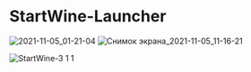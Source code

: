 # StartWine-Launcher
![2021-11-05_01-21-04](https://user-images.githubusercontent.com/85447162/140579360-9a6e3953-48e3-4638-9634-c247109f7dd3.png)
![Снимок экрана_2021-11-05_11-16-21](https://user-images.githubusercontent.com/85447162/140579910-152d09d9-eed4-4467-8c0a-66505067f0b4.png)

![StartWine-3 1 1](https://user-images.githubusercontent.com/85447162/140579344-301578a4-e577-496e-8122-7541853ccf64.png)
